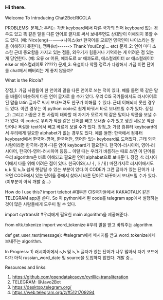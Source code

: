 ### Hi there.

Welcome To Introducing Chat2Bot:RICOLA
 
 
 PROBLEMS:
  문제_1: 우리는 가끔 keyboard에서 다른 국가의 언어 keyboard 없는 경우도 있고 똑 같은 말을 다른 언어로 글자로 써서 보내주면도 상대방이 이해되지 못할 수도 있다. (예: Nice(eng)----->나이스(kr/ 한국어를 모르면 영국인이 나이스라는 말을 이해하지 못한다), 땡큐(kr)------> Thank You(Eng)... etc)
  문제_2: 언어 마다 소소한 근데 중요함을 가지고 있는 점들, 외우기가 힘들거나 기억하는 게 어려운 점 있는 게 당연한다. (예: 오류 or 어류, 에콰도르  or 애콰도르, 에스컬레이터 or 애스컬래이터 else or 에스컬레이토 ?????)
  문제_3: 욕설이나 악플 정료가 다양해서 가끔 이런 단어를 chat에서 빼버리는 게 좋지 않을까?
  
  
What is the Ricola?
    
   장점_1: 가끔 사람들이 한 언어의 말을 다른 언어로 쓰는 적이 있다, 예를 들면 똑 같은 말을 바름이 비슷하게 다른 언어 글자로 쓸 수가 있다. 우리 CIS 국가들에서도 러시아어로 된 말을 latin 글자로 써서 보내드려도 친구가 이해될 수 있다. 근데 이해되지 못한 경우도 있다. 이런 경우는 이 python code로 쉽게 바꿔서 바로 보내드릴 수가 있다.
   장점_2: 그리고 가끔은 2 면 사람이 태화할 때 자기가 모르게 역 같은 말이나 악플을 보낼 수가 있다. 이 code로 우리가 악플 같은 단어를 빼고 보내줄 수가 있고 생긴 세로운 악플 단어나 욕설을 text에서 빼고 바르게 보낼 수가 있다.
   장점_3: 가끔 컴퓨터 keyboard에서 우리에게 필요한 alphabet가 없는 경우도 있다. 예를 들면: 한국에서 컴퓨터 keyboard에서 한국어-영어, 한국어만, 영어만 있는 keyboard로 도어있다. 근데 외국 사람이라면 한국어-영어-다른 언어 keyboard가 필요한다. 한국어-러시아어, 영어-러시아어, 한국어-영어-러시아어 등등... 이럴 때는 우리가 바름하는 때로 쓰면 이 단어를 우리 algorithm은 바로 이해되고 필요한 언어 alphabet으로 보내준다.
   장점_4: 러시아어에서 다들 위해 어려운 점이 있다. 한국어와(ㅗ/ㅓ, ㅐ/ㅔ) 마잔가지로 러시어에서도 ь,Ь 및 ъ,Ъ 쉽게 햇갈릴 수 있는 부분이 있다.이 CODE가 그런 글자가 있는 단어가 나오면 CODE에서 있는 단어들 중에서 찾아서 바른 단어로 바꾸어서 보내드릴 수가 있다. (이부분이 아직 개발 중...)
   
   
How do I use this?
   import telebot #대부분 CIS국가들에서 KAKAOTALK 같은 TELEGRAM app을 쓴다. So 이 python에서 된 code를 telegram app에서 실행하는 것이 많은 사람들에게 도우미 될 수 있다.
   
   import cyrtranslit   #우리에게 필요한 main algorithm을 제공해준다.
   
   from nltk.tokenize import word_tokenize  #우리 말을 받고 바꿔주는 algorithm.
   
   def get_user_text(message):   #telegram에서 메시지를 받고 word_tokenize에세 보내주는 algorithm.
   
   
   
 In Progress:
     1) 러시아어에서 ь,Ь 및 ъ,Ъ 글자가 있는 단어가 나무 많아서 자기 코드에다가 아직 russian_word_date 및 source을 도입하지 않았다. 개발 중...
     
 
 Resources and links:
1) https://github.com/opendatakosovo/cyrillic-transliteration
2) TELEGRAM: @Javo2Bot
3) https://desktop.telegram.org/
4) https://web.telegram.org/z/#5121709294
 
